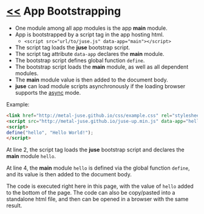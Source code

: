 # [<<](..) App Bootstrapping

* One module among all app modules is the app **main** module.
* App is bootstrapped by a script tag in the app hosting html.
    * `<script src="url/to/juse.js" data-app="main"></script>`
* The script tag loads the **juse** bootstrap script.
* The script tag attribute `data-app` declares the **main** module.
* The bootstrap script defines global function `define`.
* The bootstrap script loads the **main** module, as well as all dependent modules.
* The **main** module value is then added to the document body.
* **juse** can load module scripts asynchronously if the loading browser supports the [async][] mode.

Example:

```html
<link href="http://metal-juse.github.io/css/example.css" rel="stylesheet"/>
<script src="http://metal-juse.github.io/juse-up.min.js" data-app="hello"></script>
<script>
define("hello", "Hello World!");
</script>
```

At line 2, the script tag loads the **juse** bootstrap script and declares the **main** module `hello`.

At line 4, the **main** module `hello` is defined via the global function `define`, and its value is then added to the document body.

The code is executed right here in this page, with the value of `hello` added to the bottom of the page.
The code can also be copy/pasted into a standalone html file, and then can be opened in a browser with the same result.

<section>
<link href="http://metal-juse.github.io/css/example.css" rel="stylesheet"/>
<script src="http://metal-juse.github.io/juse-up.min.js" data-app="hello"></script>
<script>
define("hello", "Hello World!");
</script>
</section>

[async]: https://www.w3schools.com/tags/att_script_async.asp
